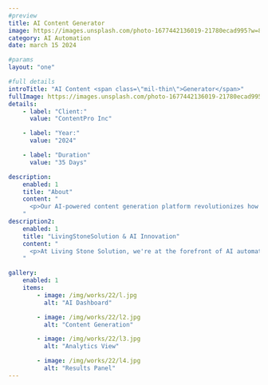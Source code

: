 ```yaml
---
#preview
title: AI Content Generator
image: https://images.unsplash.com/photo-1677442136019-21780ecad995?w=800&h=600&fit=crop
category: AI Automation
date: march 15 2024

#params
layout: "one"

#full details
introTitle: "AI Content <span class=\"mil-thin\">Generator</span>"
fullImage: https://images.unsplash.com/photo-1677442136019-21780ecad995?w=1200&h=800&fit=crop
details:
    - label: "Client:"
      value: "ContentPro Inc"

    - label: "Year:"
      value: "2024"

    - label: "Duration"
      value: "35 Days"

description:
    enabled: 1
    title: "About"
    content: "
      <p>Our AI-powered content generation platform revolutionizes how businesses create marketing content. Using advanced GPT models and machine learning, this system automatically generates blog posts, social media content, and marketing copy with 95% accuracy. The solution integrates seamlessly with existing CMS platforms and reduces content creation time by 80%.</p>
    "
description2:
    enabled: 1
    title: "LivingStoneSolution & AI Innovation"
    content: "
      <p>At Living Stone Solution, we're at the forefront of AI automation technology. This project showcases our expertise in developing intelligent systems that transform business operations. Our team leveraged cutting-edge AI frameworks to deliver a solution that not only meets current needs but scales for future growth.</p>
    "

gallery: 
    enabled: 1
    items:
        - image: /img/works/22/l.jpg
          alt: "AI Dashboard"

        - image: /img/works/22/l2.jpg
          alt: "Content Generation"

        - image: /img/works/22/l3.jpg
          alt: "Analytics View"

        - image: /img/works/22/l4.jpg
          alt: "Results Panel"
---
```

